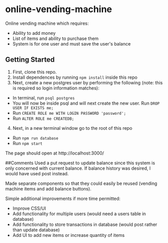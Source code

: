 # online-vending-machine
Online vending machine which requires:
- Ability to add money
- List of items and ability to purchase them
- System is for one user and must save the user's balance

## Getting Started

1. First, clone this repo.
2. Install dependences by running `npm install` inside this repo
3. Next, create a new postgres user by performing the following (note: this is required so login information matches):
  - In terminal, run `psql postgres`
  - You will now be inside psql and will next create the new user. Run `DROP USER IF EXISTS me;`
  - Run `CREATE ROLE me WITH LOGIN PASSWORD 'password';`
  - Run `ALTER ROLE me CREATEDB;`
4. Next, in a new terminal window go to the root of this repo
  - Run `npm run database`
  - Run  `npm start`

The page should open at http://localhost:3000/

##Comments
Used a put request to update balance since this system is only concerned with current balance. If balance history was desired, I would have used post instead.

Made separate components so that they could easily be reused (vending machine items and add balance buttons).

Simple additional improvements if more time permitted:
  - Improve CSS/UI
  - Add functionality for multiple users (would need a users table in database)
  - Add functionality to store transactions in database (would post rather than update database)
  - Add UI to add new items or increase quantity of items

